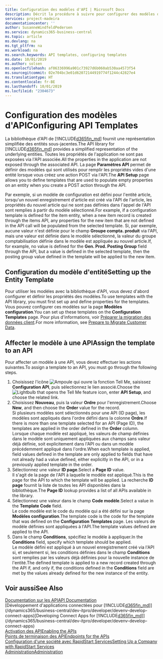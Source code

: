 ```yaml
---
title: Configuration des modèles d'API | Microsoft Docs
description: Décrit la procédure à suivre pour configurer des modèles d'API pour Dynamics 365 Business Central.
services: project-madeira
documentationcenter: ''
author: SusanneWindfeldPedersen
ms.service: dynamics365-business-central
ms.topic: article
ms.devlang: na
ms.tgt_pltfrm: na
ms.workload: na
ms.search.keywords: API templates, configuring templates
ms.date: 10/01/2019
ms.author: solsen
ms.openlocfilehash: af06336996a901c73927d6b060ab530aa4573f54
ms.sourcegitcommit: 02e704bc3e01d62072144919774f1244c42827e4
ms.translationtype: HT
ms.contentlocale: fr-BE
ms.lasthandoff: 10/01/2019
ms.locfileid: "2304673"
---
```

# <a name="configuring-api-templates"></a><span data-ttu-id="e4b4e-103">Configuration des modèles d'API</span><span class="sxs-lookup"><span data-stu-id="e4b4e-103">Configuring API Templates</span></span>
<span data-ttu-id="e4b4e-104">La bibliothèque d'API de [!INCLUDE[d365fin_md](includes/d365fin_md.md)] fournit une représentation simplifiée des entités sous-jacentes.</span><span class="sxs-lookup"><span data-stu-id="e4b4e-104">The API library for [!INCLUDE[d365fin_md](includes/d365fin_md.md)] provides a simplified representation of the underlying entities.</span></span> <span data-ttu-id="e4b4e-105">Toutes les propriétés de l'application ne sont pas exposées via l'API associée.</span><span class="sxs-lookup"><span data-stu-id="e4b4e-105">All the properties in the application are not exposed through the associated API.</span></span> <span data-ttu-id="e4b4e-106">La page **Paramètres API** permet de définir des modèles qui sont utilisés pour remplir les propriétés vides d'une entité lorsque vous créez une action POST via l'API.</span><span class="sxs-lookup"><span data-stu-id="e4b4e-106">The **API Setup** page allows you to define templates that are used to populate empty properties on an entity when you create a POST action through the API.</span></span> 

<span data-ttu-id="e4b4e-107">Par exemple, si un modèle de configuration est défini pour l'entité article, lorsqu'un nouvel enregistrement d'article est créé via l'API de l'article, les propriétés du nouvel article qui ne sont pas définies dans l'appel de l'API sont remplies à partir du modèle sélectionné.</span><span class="sxs-lookup"><span data-stu-id="e4b4e-107">For example, if a configuration template is defined for the item entity, when a new item record is created through the items API, any properties for the new item that are not defined in the API call will be populated from the selected template.</span></span> <span data-ttu-id="e4b4e-108">Si, par exemple, aucune valeur n'est définie pour le champ **Groupe compta. produit** via l'API, mais une valeur est définie dans le modèle sélectionné, la valeur du groupe comptabilisation définie dans le modèle est appliquée au nouvel article.</span><span class="sxs-lookup"><span data-stu-id="e4b4e-108">If, for example, no value is defined for the **Gen. Prod. Posting Group** field through the API, but a value is defined in the selected template, then the posting group value defined in the template will be applied to the new item.</span></span> 

## <a name="setting-up-the-entity-template"></a><span data-ttu-id="e4b4e-109">Configuration du modèle d'entité</span><span class="sxs-lookup"><span data-stu-id="e4b4e-109">Setting up the Entity Template</span></span>
<span data-ttu-id="e4b4e-110">Pour utiliser les modèles avec la bibliothèque d'API, vous devez d'abord configurer et définir les propriétés des modèles.</span><span class="sxs-lookup"><span data-stu-id="e4b4e-110">To use templates with the API library, you must first set up and define properties for the templates.</span></span> <span data-ttu-id="e4b4e-111">Vous pouvez configurer ces modèles sur la page **Modèles configuration**.</span><span class="sxs-lookup"><span data-stu-id="e4b4e-111">You can set up these templates on the **Configuration Templates** page.</span></span> <span data-ttu-id="e4b4e-112">Pour plus d'informations, voir [Préparer la migration des données client](admin-use-templates-to-prepare-customer-data-for-migration.md).</span><span class="sxs-lookup"><span data-stu-id="e4b4e-112">For more information, see [Prepare to Migrate Customer Data](admin-use-templates-to-prepare-customer-data-for-migration.md).</span></span> 

## <a name="assign-the-template-to-an-api"></a><span data-ttu-id="e4b4e-113">Affecter le modèle à une API</span><span class="sxs-lookup"><span data-stu-id="e4b4e-113">Assign the template to an API</span></span>

<span data-ttu-id="e4b4e-114">Pour affecter un modèle à une API, vous devez effectuer les actions suivantes.</span><span class="sxs-lookup"><span data-stu-id="e4b4e-114">To assign a template to an API, you must go through the following steps.</span></span>

1. <span data-ttu-id="e4b4e-115">Choisissez l'icône ![Ampoule qui ouvre la fonction Tell Me](media/ui-search/search_small.png "Dites-moi ce que vous voulez faire"), saisissez **Configuration API**, puis sélectionnez le lien associé.</span><span class="sxs-lookup"><span data-stu-id="e4b4e-115">Choose the ![Lightbulb that opens the Tell Me feature](media/ui-search/search_small.png "Tell me what you want to do") icon, enter **API Setup**, and choose the related link.</span></span>
2. <span data-ttu-id="e4b4e-116">Choisissez **Nouveau**, puis la valeur **Ordre** pour l'enregistrement.</span><span class="sxs-lookup"><span data-stu-id="e4b4e-116">Choose **New**, and then choose the **Order** value for the record.</span></span>  
<span data-ttu-id="e4b4e-117">Si plusieurs modèles sont sélectionnés pour une API (ID page), les modèles sont appliqués dans l'ordre défini dans la colonne **Ordre**.</span><span class="sxs-lookup"><span data-stu-id="e4b4e-117">If there is more than one template selected for an API (Page ID), the templates are applied in the order defined in the **Order** column.</span></span>   
<span data-ttu-id="e4b4e-118">Lorsque chaque modèle est appliqué, les valeurs de champ définies dans le modèle sont uniquement appliquées aux champs sans valeur déjà définie, soit explicitement dans l'API ou dans un modèle précédemment appliqué dans l'ordre.</span><span class="sxs-lookup"><span data-stu-id="e4b4e-118">When each template is applied, field values defined in the template are only applied to fields that have not already had a value defined, either explicitly in the API, or in a previously applied template in the order.</span></span> 
3. <span data-ttu-id="e4b4e-119">Sélectionnez une valeur **ID page**.</span><span class="sxs-lookup"><span data-stu-id="e4b4e-119">Select a **Page ID** value.</span></span>  
<span data-ttu-id="e4b4e-120">Il s'agit de la page de l'API à laquelle le modèle est appliqué.</span><span class="sxs-lookup"><span data-stu-id="e4b4e-120">This is the page for the API to which the template will be applied.</span></span> <span data-ttu-id="e4b4e-121">La recherche **ID page** fournit la liste de toutes les API disponibles dans la bibliothèque.</span><span class="sxs-lookup"><span data-stu-id="e4b4e-121">The **Page ID** lookup provides a list of all APIs available in the library.</span></span>
4. <span data-ttu-id="e4b4e-122">Sélectionnez une valeur dans le champ **Code modèle**.</span><span class="sxs-lookup"><span data-stu-id="e4b4e-122">Select a value in the **Template Code** field.</span></span>  
<span data-ttu-id="e4b4e-123">Le code modèle est le code du modèle qui a été défini sur la page **Modèles configuration**.</span><span class="sxs-lookup"><span data-stu-id="e4b4e-123">The template code is the code for the template that was defined on the **Configuration Templates** page.</span></span> <span data-ttu-id="e4b4e-124">Les valeurs de modèle définies sont appliquées à l'API.</span><span class="sxs-lookup"><span data-stu-id="e4b4e-124">The template values defined are applied to the API.</span></span> 
5. <span data-ttu-id="e4b4e-125">Dans le champ **Conditions**, spécifiez le modèle à appliquer.</span><span class="sxs-lookup"><span data-stu-id="e4b4e-125">In the **Conditions** field, specify which template should be applied.</span></span>  
<span data-ttu-id="e4b4e-126">Le modèle défini est appliqué à un nouvel enregistrement créé via l'API si, et seulement si, les conditions définies dans le champ **Conditions** sont remplies par les valeurs déjà définies pour la nouvelle instance de l'entité.</span><span class="sxs-lookup"><span data-stu-id="e4b4e-126">The defined template is applied to a new record created through the API if, and only if, the conditions defined in the **Conditions** field are met by the values already defined for the new instance of the entity.</span></span>

## <a name="see-also"></a><span data-ttu-id="e4b4e-127">Voir aussi</span><span class="sxs-lookup"><span data-stu-id="e4b4e-127">See Also</span></span>
[<span data-ttu-id="e4b4e-128">Documentation sur les API</span><span class="sxs-lookup"><span data-stu-id="e4b4e-128">API Documentation</span></span>](/dynamics-nav/fin-graph)  
<span data-ttu-id="e4b4e-129">[Développement d'applications connectées pour [!INCLUDE[d365fin_md](includes/d365fin_md.md)]](/dynamics365/business-central/dev-itpro/developer/devenv-develop-connect-apps)</span><span class="sxs-lookup"><span data-stu-id="e4b4e-129">[Developing Connect Apps for [!INCLUDE[d365fin_md](includes/d365fin_md.md)]](/dynamics365/business-central/dev-itpro/developer/devenv-develop-connect-apps)</span></span>  
[<span data-ttu-id="e4b4e-130">Activation des API</span><span class="sxs-lookup"><span data-stu-id="e4b4e-130">Enabling the APIs</span></span>](/dynamics-nav/enabling-apis-for-dynamics-nav)  
[<span data-ttu-id="e4b4e-131">Points de terminaison des API</span><span class="sxs-lookup"><span data-stu-id="e4b4e-131">Endpoints for the APIs</span></span>](/dynamics-nav/endpoints-apis-for-dynamics)  
[<span data-ttu-id="e4b4e-132">Configuration d'une société avec RapidStart Services</span><span class="sxs-lookup"><span data-stu-id="e4b4e-132">Setting Up a Company with RapidStart Services</span></span>](admin-set-up-a-company-with-rapidstart.md)  
[<span data-ttu-id="e4b4e-133">Administration</span><span class="sxs-lookup"><span data-stu-id="e4b4e-133">Administration</span></span>](admin-setup-and-administration.md)